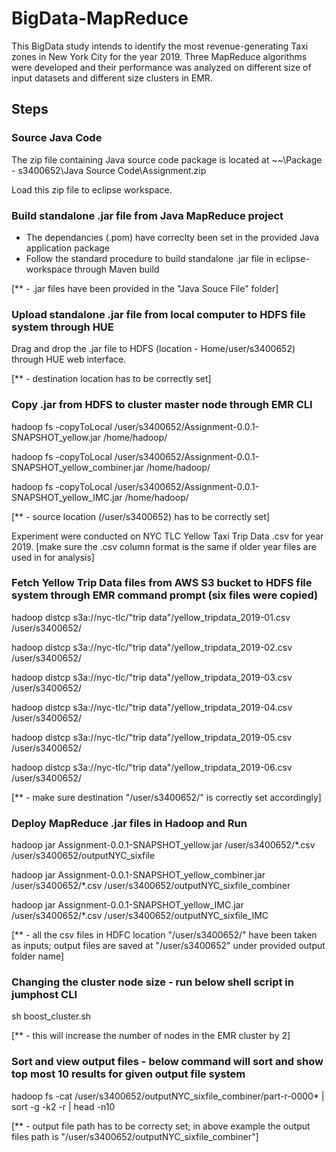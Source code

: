 # BigData-MapReduce
This BigData study intends to identify the most revenue-generating Taxi zones in New York City for the year 2019. Three MapReduce algorithms were developed and their performance was analyzed on different size of input datasets and different size clusters in EMR.

## Steps
### Source Java Code
The zip file containing Java source code package is located at
~~\Package - s3400652\Java Source Code\Assignment.zip

Load this zip file to eclipse workspace.

### Build standalone .jar file from Java MapReduce project
- The dependancies (.pom) have correclty been set in the provided Java application package
- Follow the standard procedure to build standalone .jar file in eclipse-workspace through Maven build

[** - .jar files have been provided in the "Java Souce File" folder]


### Upload standalone .jar file from local computer to HDFS file system through HUE

Drag and drop the .jar file to HDFS (location - Home/user/s3400652) through HUE web interface.

[** - destination location has to be correctly set]


### Copy .jar from HDFS to cluster master node through EMR CLI

hadoop fs -copyToLocal /user/s3400652/Assignment-0.0.1-SNAPSHOT_yellow.jar /home/hadoop/

hadoop fs -copyToLocal /user/s3400652/Assignment-0.0.1-SNAPSHOT_yellow_combiner.jar /home/hadoop/

hadoop fs -copyToLocal /user/s3400652/Assignment-0.0.1-SNAPSHOT_yellow_IMC.jar /home/hadoop/

[** - source location (/user/s3400652) has to be correctly set]

Experiment were conducted on NYC TLC Yellow Taxi Trip Data .csv for year 2019. [make sure the .csv column format is the same if older year files 
are used in for analysis]

### Fetch Yellow Trip Data files from AWS S3 bucket to HDFS file system through EMR command prompt (six files were copied)

hadoop distcp s3a://nyc-tlc/"trip data"/yellow_tripdata_2019-01.csv /user/s3400652/

hadoop distcp s3a://nyc-tlc/"trip data"/yellow_tripdata_2019-02.csv /user/s3400652/

hadoop distcp s3a://nyc-tlc/"trip data"/yellow_tripdata_2019-03.csv /user/s3400652/

hadoop distcp s3a://nyc-tlc/"trip data"/yellow_tripdata_2019-04.csv /user/s3400652/

hadoop distcp s3a://nyc-tlc/"trip data"/yellow_tripdata_2019-05.csv /user/s3400652/

hadoop distcp s3a://nyc-tlc/"trip data"/yellow_tripdata_2019-06.csv /user/s3400652/

[** - make sure destination "/user/s3400652/" is correctly set accordingly]

### Deploy MapReduce .jar files in Hadoop and Run

hadoop jar Assignment-0.0.1-SNAPSHOT_yellow.jar /user/s3400652/*.csv /user/s3400652/outputNYC_sixfile

hadoop jar Assignment-0.0.1-SNAPSHOT_yellow_combiner.jar /user/s3400652/*.csv /user/s3400652/outputNYC_sixfile_combiner

hadoop jar Assignment-0.0.1-SNAPSHOT_yellow_IMC.jar /user/s3400652/*.csv /user/s3400652/outputNYC_sixfile_IMC

[** - all the csv files in HDFC location "/user/s3400652/" have been taken as inputs; output files are saved at "/user/s3400652"
under provided output folder name]


### Changing the cluster node size - run below shell script in jumphost CLI

sh  boost_cluster.sh

[** - this will increase the number of nodes in the EMR cluster by 2]


### Sort and view output files - below command will sort and show top most 10 results for given output file system

hadoop fs -cat /user/s3400652/outputNYC_sixfile_combiner/part-r-0000* | sort -g -k2 -r | head -n10

[** - output file path has to be correcty set; in above example the output files path is "/user/s3400652/outputNYC_sixfile_combiner"]




